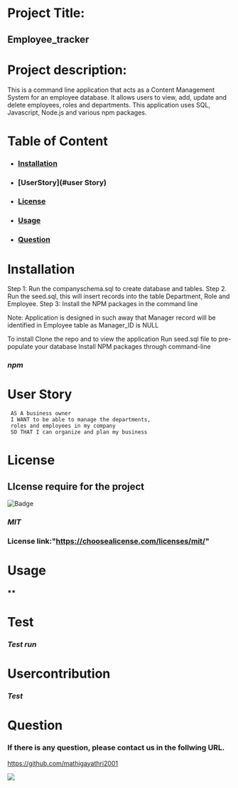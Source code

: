 

# Project Title:

  ## Employee_tracker
    
 

  # Project description:
  

  This is a command line application that acts as a Content Management System for an employee database. It allows users to view, add, update and delete employees, roles and departments. This application uses SQL, Javascript, Node.js and various npm packages.
  
  # Table of Content

  * ### **[Installation](#installation)**
  
  * ### **[UserStory](#user Story)**
  
  * ### **[License](#license)** 

  * ### **[Usage](#usage)**

  * ### **[Question](#question)** 
  
  
  # Installation

  Step 1: Run the companyschema.sql to create database and tables.
  Step 2. Run the seed.sql, this will insert records into the table Department, Role and Employee.
  Step 3: Install the NPM packages in the command line
  
  Note: Application is designed in such away that Manager record will be identified in Employee table as Manager_ID is NULL

   To install Clone the repo and to view the application  Run seed.sql file to pre-populate your database
  Install NPM packages through command-line
  ### *npm*

  # User Story
  ```
   AS A business owner
   I WANT to be able to manage the departments,  
   roles and employees in my company
   SO THAT I can organize and plan my business

```

  # License

  ## LIcense require for the project
  ![Badge](https://img.shields.io/static/v1?label=MIT&message=License&color=brightgreen)
  
  ### *MIT*
  ### License link:"https://choosealicense.com/licenses/mit/"
  
  # Usage

  ### **

  # Test

  ### *Test run*

  # Usercontribution

  ### *Test*

  # Question
  ### If there is any question, please contact us in the follwing URL.

  https://github.com/mathigayathri2001

  <img src= "https://avatars1.githubusercontent.com/u/60233461?v=4"/>
 
